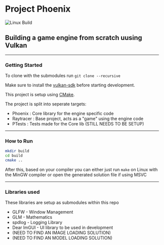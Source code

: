# Project Phoenix

![Linux Build](https://github.com/thez0ne/Phoenix-Engine/workflows/Phoenix_Build/badge.svg)
<!-- ![Windows Build](https://github.com/thez0ne/Phoenix-Engine/workflows/Phoenix_Windows/badge.svg) -->

## Building a game engine from scratch uusing Vulkan

---

### Getting Started

To clone with the submodules run ```git clone --recursive```

Make sure to install the [vulkan-sdk](https://vulkan.lunarg.com/sdk/home) before starting development.

This project is setup using [CMake](https://cmake.org/download/).

The project is split into seperate targets:

- Phoenix : Core library for the engine specific code
- Raytracer : Base project, acts as a "game" using the engine code
- PTests : Tests made for the Core lib (STILL NEEDS TO BE SETUP)

---

### How to Run

```bash
mkdir build
cd build
cmake ..
```

After this, based on your compiler you can either just run `make` on Linux with the MinGW compiler or open the generated solution file if using MSVC

---

### Libraries used

These libraries are setup as submodules within this repo

- GLFW - Window Management
- GLM - Mathematics
- spdlog - Logging Library
- Dear ImGUI - UI library to be used in development
- (NEED TO FIND AN IMAGE LOADING SOLUTION)
- (NEED TO FIND AN MODEL LOADING SOLUTION)
